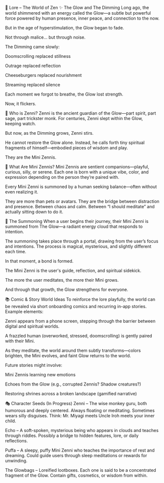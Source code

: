 🌌 Lore – The World of Zen
✨ The Glow and The Dimming
Long ago, the world shimmered with an energy called the Glow—a subtle but powerful force powered by human presence, inner peace, and connection to the now.

But in the age of hyperstimulation, the Glow began to fade.

Not through malice… but through noise.

The Dimming came slowly:

Doomscrolling replaced stillness

Outrage replaced reflection

Cheeseburgers replaced nourishment

Streaming replaced silence

Each moment we forgot to breathe, the Glow lost strength.

Now, it flickers.

🧙 Who is Zenni?
Zenni is the ancient guardian of the Glow—part spirit, part sage, part trickster monk. For centuries, Zenni slept within the Glow, keeping watch.

But now, as the Dimming grows, Zenni stirs.

He cannot restore the Glow alone. Instead, he calls forth tiny spiritual fragments of himself—embodied pieces of wisdom and play.

They are the Mini Zennis.

🐒 What Are Mini Zennis?
Mini Zennis are sentient companions—playful, curious, silly, or serene. Each one is born with a unique vibe, color, and expression depending on the person they’re paired with.

Every Mini Zenni is summoned by a human seeking balance—often without even realizing it.

They are more than pets or avatars.
They are the bridge between distraction and presence.
Between chaos and calm.
Between “I should meditate” and actually sitting down to do it.

📜 The Summoning
When a user begins their journey, their Mini Zenni is summoned from The Glow—a radiant energy cloud that responds to intention.

The summoning takes place through a portal, drawing from the user’s focus and intentions. The process is magical, mysterious, and slightly different each time.

In that moment, a bond is formed.

The Mini Zenni is the user's guide, reflection, and spiritual sidekick.

The more the user meditates, the more their Mini grows.

And through that growth, the Glow strengthens for everyone.

📚 Comic & Story World Ideas
To reinforce the lore playfully, the world can be revealed via short onboarding comics and recurring in-app stories. Example elements:

Zenni appears from a phone screen, stepping through the barrier between digital and spiritual worlds.

A frazzled human (overworked, stressed, doomscrolling) is gently paired with their Mini.

As they meditate, the world around them subtly transforms—colors brighten, the Mini evolves, and faint Glow returns to the world.

Future stories might involve:

Mini Zennis learning new emotions

Echoes from the Glow (e.g., corrupted Zennis? Shadow creatures?)

Restoring shrines across a broken landscape (gamified narrative)

🎭 Character Seeds (In Progress)
Zenni – The wise monkey guru, both humorous and deeply centered. Always floating or meditating. Sometimes wears silly disguises. Think: Mr. Miyagi meets Uncle Iroh meets your inner child.

Echo – A soft-spoken, mysterious being who appears in clouds and teaches through riddles. Possibly a bridge to hidden features, lore, or daily reflections.

Puffa – A sleepy, puffy Mini Zenni who teaches the importance of rest and dreaming. Could guide users through sleep meditations or rewards for unwinding.

The Glowbags – Loreified lootboxes. Each one is said to be a concentrated fragment of the Glow. Contain gifts, cosmetics, or wisdom from within.